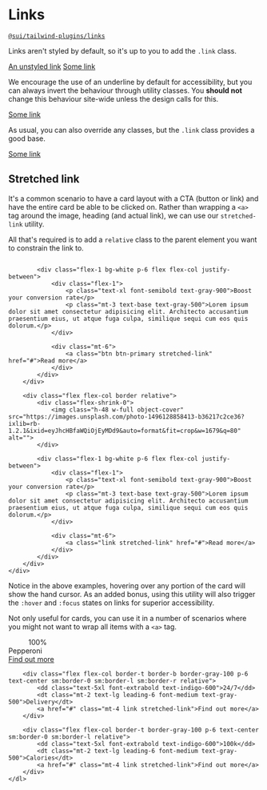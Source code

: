 # Links
[`@sui/tailwind-plugins/links`](https://github.com/sgroupdesign/sui-vue/blob/main/packages/tailwind-plugins/src/links)

Links aren't styled by default, so it's up to you to add the `.link` class.

<code-preview heading="Unstyled anchor tag">
    <a href="#">An unstyled link</a>
</code-preview>

<code-preview heading="Styled link">
    <a class="link" href="#">Some link</a>
</code-preview>

 We encourage the use of an underline by default for accessibility, but you can always invert the behaviour through utility classes. You **should not** change this behaviour site-wide unless the design calls for this.

<code-preview heading="Underline inverted">
    <a class="link no-underline hover:underline" href="#">Some link</a>
</code-preview>

As usual, you can also override any classes, but the `.link` class provides a good base.

<code-preview heading="Overrides">
    <a class="link text-red-500 no-underline hover:underline hover:text-red-800" href="#">Some link</a>
</code-preview>

## Stretched link
It's a common scenario to have a card layout with a CTA (button or link) and have the entire card be able to be clicked on. Rather than wrapping a `<a>` tag around the image, heading (and actual link), we can use our `stretched-link` utility.

All that's required is to add a `relative` class to the parent element you want to constrain the link to.

<code-preview heading="Stretched link">
    <div class="mx-auto grid gap-5 grid-cols-3 max-w-none">
        <div class="flex flex-col border relative">
            <div class="flex-shrink-0">
                <img class="h-48 w-full object-cover" src="https://images.unsplash.com/photo-1496128858413-b36217c2ce36?ixlib=rb-1.2.1&ixid=eyJhcHBfaWQiOjEyMDd9&auto=format&fit=crop&w=1679&q=80" alt="">
            </div>

            <div class="flex-1 bg-white p-6 flex flex-col justify-between">
                <div class="flex-1">
                    <p class="text-xl font-semibold text-gray-900">Boost your conversion rate</p>
                    <p class="mt-3 text-base text-gray-500">Lorem ipsum dolor sit amet consectetur adipisicing elit. Architecto accusantium praesentium eius, ut atque fuga culpa, similique sequi cum eos quis dolorum.</p>
                </div>

                <div class="mt-6">
                    <a class="btn btn-primary stretched-link" href="#">Read more</a>
                </div>
            </div>
        </div>

        <div class="flex flex-col border relative">
            <div class="flex-shrink-0">
                <img class="h-48 w-full object-cover" src="https://images.unsplash.com/photo-1496128858413-b36217c2ce36?ixlib=rb-1.2.1&ixid=eyJhcHBfaWQiOjEyMDd9&auto=format&fit=crop&w=1679&q=80" alt="">
            </div>

            <div class="flex-1 bg-white p-6 flex flex-col justify-between">
                <div class="flex-1">
                    <p class="text-xl font-semibold text-gray-900">Boost your conversion rate</p>
                    <p class="mt-3 text-base text-gray-500">Lorem ipsum dolor sit amet consectetur adipisicing elit. Architecto accusantium praesentium eius, ut atque fuga culpa, similique sequi cum eos quis dolorum.</p>
                </div>

                <div class="mt-6">
                    <a class="link stretched-link" href="#">Read more</a>
                </div>
            </div>
        </div>
    </div>
</code-preview>

Notice in the above examples, hovering over any portion of the card will show the hand cursor. As an added bonus, using this utility will also trigger the `:hover` and `:focus` states on links for superior accessibility.

Not only useful for cards, you can use it in a number of scenarios where you might not want to wrap all items with a `<a>` tag.

<code-preview heading="Another stretched link example.">
    <dl class="rounded-lg bg-white shadow-lg sm:grid sm:grid-cols-3">
        <div class="flex flex-col border-b border-gray-100 p-6 text-center sm:border-0 sm:border-r relative">
            <dd class="text-5xl font-extrabold text-indigo-600">100%</dd>
            <dt class="mt-2 text-lg leading-6 font-medium text-gray-500">Pepperoni</dt>
            <a href="#" class="mt-4 link stretched-link">Find out more</a>
        </div>

        <div class="flex flex-col border-t border-b border-gray-100 p-6 text-center sm:border-0 sm:border-l sm:border-r relative">
            <dd class="text-5xl font-extrabold text-indigo-600">24/7</dd>
            <dt class="mt-2 text-lg leading-6 font-medium text-gray-500">Delivery</dt>
            <a href="#" class="mt-4 link stretched-link">Find out more</a>
        </div>

        <div class="flex flex-col border-t border-gray-100 p-6 text-center sm:border-0 sm:border-l relative">
            <dd class="text-5xl font-extrabold text-indigo-600">100k</dd>
            <dt class="mt-2 text-lg leading-6 font-medium text-gray-500">Calories</dt>
            <a href="#" class="mt-4 link stretched-link">Find out more</a>
        </div>
    </dl>
</code-preview>
